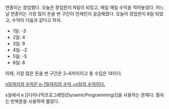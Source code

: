 연종이는 창업했다. 오늘은 창업한지 N일이 되었고, 매일 매일 수익을 적어놓았다.
어느 날 연종이는 가장 많이 돈을 번 구간이 언제인지 궁금해졌다.
오늘이 창업한지 6일 되었고, 수익이 다음과 같다고 하자.

- 1일: -3
- 2일:  4
- 3일:  9
- 4일: -2
- 5일: -5
- 6일:  8

이때, 가장 많은 돈을 번 구간은 2~6까지이고 총 수입은 14이다.

<u>n일까지의 수익은 n-1일까지의 수익 +n일의 수익이다. </u>

s일에서 e
[[다이나믹프로그래밍(DynamicProgramming)]]을 사용하는 문제다.
필자는 반복문을 사용하여 풀었다.
